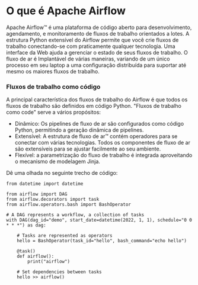 # O que é Apache Airflow

Apache Airflow™ é uma plataforma de código aberto para desenvolvimento, agendamento, e monitoramento de fluxos de trabalho orientados a lotes. A estrutura Python extensível do Airflow permite que você crie fluxos de trabalho conectando-se com praticamente qualquer tecnologia. Uma interface da Web ajuda a gerenciar o estado de seus fluxos de trabalho. O fluxo de ar é Implantável de várias maneiras, variando de um único processo em seu laptop a uma configuração distribuída para suportar até mesmo os maiores fluxos de trabalho.

### Fluxos de trabalho como código

A principal característica dos fluxos de trabalho do Airflow é que todos os fluxos de trabalho são definidos em código Python. "Fluxos de trabalho como code" serve a vários propósitos:

* Dinâmico: Os pipelines de fluxo de ar são configurados como código Python, permitindo a geração dinâmica de pipelines.
* Extensível: A estrutura de fluxo de ar™ contém operadores para se conectar com várias tecnologias. Todos os componentes de fluxo de ar são extensíveis para se ajustar facilmente ao seu ambiente.
* Flexível: a parametrização do fluxo de trabalho é integrada aproveitando o mecanismo de modelagem Jinja.

Dê uma olhada no seguinte trecho de código:
```
from datetime import datetime

from airflow import DAG
from airflow.decorators import task
from airflow.operators.bash import BashOperator

# A DAG represents a workflow, a collection of tasks
with DAG(dag_id="demo", start_date=datetime(2022, 1, 1), schedule="0 0 * * *") as dag:

    # Tasks are represented as operators
    hello = BashOperator(task_id="hello", bash_command="echo hello")

    @task()
    def airflow():
        print("airflow")

    # Set dependencies between tasks
    hello >> airflow()
```